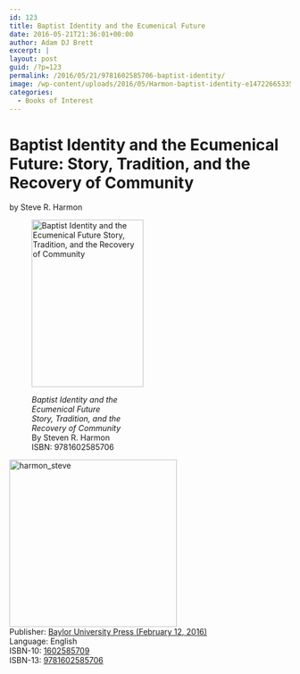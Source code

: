 ```yaml
---
id: 123
title: Baptist Identity and the Ecumenical Future
date: 2016-05-21T21:36:01+00:00
author: Adam DJ Brett
excerpt: |
layout: post
guid: /?p=123
permalink: /2016/05/21/9781602585706-baptist-identity/
image: /wp-content/uploads/2016/05/Harmon-baptist-identity-e1472266533538.jpg
categories:
  - Books of Interest
---
```

# Baptist Identity and the Ecumenical Future: Story, Tradition, and the Recovery of Community

by Steve R. Harmon<figure id="attachment_124" aria-describedby="caption-attachment-124" style="width: 200px" class="wp-caption alignnone">

[<img class="size-medium wp-image-124" src="http://nabpr.org/wp-content/uploads/2016/05/baptist_identity-200x300.jpg" alt="Baptist Identity and the Ecumenical Future Story, Tradition, and the Recovery of Community" width="200" height="300" />](http://3.83.244.150/wp-content/uploads/2016/05/baptist_identity-e1472266533538.jpg)<figcaption id="caption-attachment-124" class="wp-caption-text">_Baptist Identity and the Ecumenical Future_  
_Story, Tradition, and the Recovery of Community_  
By Steven R. Harmon  
ISBN: 9781602585706</figcaption></figure> 

[<img class="alignnone size-medium wp-image-125" src="http://nabpr.org/wp-content/uploads/2016/05/harmon_steve-300x300.jpg" alt="harmon_steve" width="300" height="300" srcset="http://3.83.244.150/wp-content/uploads/2016/05/harmon_steve-300x300.jpg 300w, http://3.83.244.150/wp-content/uploads/2016/05/harmon_steve-150x150.jpg 150w, http://3.83.244.150/wp-content/uploads/2016/05/harmon_steve.jpg 512w" sizes="(max-width: 300px) 100vw, 300px" />](http://3.83.244.150/wp-content/uploads/2016/05/harmon_steve.jpg)  
Publisher: [Baylor University Press (February 12, 2016)](http://www.baylorpress.com/Book/470/Baptist_Identity_and_the_Ecumenical_Future.html)  
Language: English  
ISBN-10: [1602585709](http://amzn.com/1602585709)  
ISBN-13: [9781602585706](http://www.worldcat.org/title/baptist-identity-and-the-ecumenical-future-story-tradition-and-the-recovery-of-community/oclc/940964380&referer=brief_results)